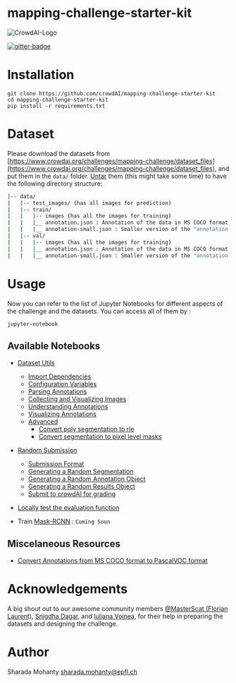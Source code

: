# mapping-challenge-starter-kit
![CrowdAI-Logo](https://github.com/crowdAI/crowdai/raw/master/app/assets/images/misc/crowdai-logo-smile.svg?sanitize=true)

[![gitter-badge](https://badges.gitter.im/crowdAI/crowdai-mapping-challenge.png)](https://gitter.im/crowdAI/crowdai-mapping-challenge)

# Installation
```
git clone https://github.com/crowdAI/mapping-challenge-starter-kit
cd mapping-challenge-starter-kit
pip install -r requirements.txt
```

# Dataset
Please download the datasets from [https://www.crowdai.org/challenges/mapping-challenge/dataset_files](https://www.crowdai.org/challenges/mapping-challenge/dataset_files), and put them in the `data/` folder. [Untar](http://how-to.wikia.com/wiki/How_to_untar_a_tar_file_or_gzip-bz2_tar_file) them (this might take some time) to have the following directory structure:

```bash
|-- data/
|   |-- test_images/ (has all images for prediction)
|   |-- train/
|   |   |-- images (has all the images for training)
|   |   |__ annotation.json : Annotation of the data in MS COCO format
|   |   |__ annotation-small.json : Smaller version of the "annotation.json"
|   |-- val/
|   |   |-- images (has all the images for training)
|   |   |__ annotation.json : Annotation of the data in MS COCO format
|   |   |__ annotation-small.json : Smaller version of the "annotation.json"
```

# Usage
Now you can refer to the list of Jupyter Notebooks for different aspects of the challenge and the datasets.
You can access all of them by :
```bash
jupyter-notebook
```
## Available Notebooks

* [Dataset Utils](Dataset%20Utils.ipynb)
  * [Import Dependencies](https://render.githubusercontent.com/view/ipynb?commit=a278ab9e505fb136b2eca31cd33487ede51746b2&enc_url=68747470733a2f2f7261772e67697468756275736572636f6e74656e742e636f6d2f63726f776441492f6d617070696e672d6368616c6c656e67652d737461727465722d6b69742f613237386162396535303566623133366232656361333163643333343837656465353137343662322f446174617365742532305574696c732e6970796e623f746f6b656e3d41426768414a4f714861747a6e5a73744d566176645a7077584d6c495a5f6c2d6b733561757972577741253344253344&nwo=crowdAI%2Fmapping-challenge-starter-kit&path=Dataset%20Utils.ipynb#Import-dependencies)
  * [Configuration Variables](https://render.githubusercontent.com/view/ipynb?commit=a278ab9e505fb136b2eca31cd33487ede51746b2&enc_url=68747470733a2f2f7261772e67697468756275736572636f6e74656e742e636f6d2f63726f776441492f6d617070696e672d6368616c6c656e67652d737461727465722d6b69742f613237386162396535303566623133366232656361333163643333343837656465353137343662322f446174617365742532305574696c732e6970796e623f746f6b656e3d41426768414a4f714861747a6e5a73744d566176645a7077584d6c495a5f6c2d6b733561757972577741253344253344&nwo=crowdAI%2Fmapping-challenge-starter-kit&path=Dataset%20Utils.ipynb#Configuration-Variables)
  * [Parsing Annotations](https://render.githubusercontent.com/view/ipynb?commit=a278ab9e505fb136b2eca31cd33487ede51746b2&enc_url=68747470733a2f2f7261772e67697468756275736572636f6e74656e742e636f6d2f63726f776441492f6d617070696e672d6368616c6c656e67652d737461727465722d6b69742f613237386162396535303566623133366232656361333163643333343837656465353137343662322f446174617365742532305574696c732e6970796e623f746f6b656e3d41426768414a4f714861747a6e5a73744d566176645a7077584d6c495a5f6c2d6b733561757972577741253344253344&nwo=crowdAI%2Fmapping-challenge-starter-kit&path=Dataset%20Utils.ipynb#Parsing-the-annotations)
  * [Collecting and Visualizing Images](https://render.githubusercontent.com/view/ipynb?commit=a278ab9e505fb136b2eca31cd33487ede51746b2&enc_url=68747470733a2f2f7261772e67697468756275736572636f6e74656e742e636f6d2f63726f776441492f6d617070696e672d6368616c6c656e67652d737461727465722d6b69742f613237386162396535303566623133366232656361333163643333343837656465353137343662322f446174617365742532305574696c732e6970796e623f746f6b656e3d41426768414a4f714861747a6e5a73744d566176645a7077584d6c495a5f6c2d6b733561757972577741253344253344&nwo=crowdAI%2Fmapping-challenge-starter-kit&path=Dataset%20Utils.ipynb#Collecting-and-Visualizing-Images)
  * [Understanding Annotations](https://render.githubusercontent.com/view/ipynb?commit=a278ab9e505fb136b2eca31cd33487ede51746b2&enc_url=68747470733a2f2f7261772e67697468756275736572636f6e74656e742e636f6d2f63726f776441492f6d617070696e672d6368616c6c656e67652d737461727465722d6b69742f613237386162396535303566623133366232656361333163643333343837656465353137343662322f446174617365742532305574696c732e6970796e623f746f6b656e3d41426768414a4f714861747a6e5a73744d566176645a7077584d6c495a5f6c2d6b733561757972577741253344253344&nwo=crowdAI%2Fmapping-challenge-starter-kit&path=Dataset%20Utils.ipynb#Understanding-Annotations)
  * [Visualizing Annotations](https://render.githubusercontent.com/view/ipynb?commit=a278ab9e505fb136b2eca31cd33487ede51746b2&enc_url=68747470733a2f2f7261772e67697468756275736572636f6e74656e742e636f6d2f63726f776441492f6d617070696e672d6368616c6c656e67652d737461727465722d6b69742f613237386162396535303566623133366232656361333163643333343837656465353137343662322f446174617365742532305574696c732e6970796e623f746f6b656e3d41426768414a4f714861747a6e5a73744d566176645a7077584d6c495a5f6c2d6b733561757972577741253344253344&nwo=crowdAI%2Fmapping-challenge-starter-kit&path=Dataset%20Utils.ipynb#Visualizing-Annotations)
  * [Advanced](https://render.githubusercontent.com/view/ipynb?commit=a278ab9e505fb136b2eca31cd33487ede51746b2&enc_url=68747470733a2f2f7261772e67697468756275736572636f6e74656e742e636f6d2f63726f776441492f6d617070696e672d6368616c6c656e67652d737461727465722d6b69742f613237386162396535303566623133366232656361333163643333343837656465353137343662322f446174617365742532305574696c732e6970796e623f746f6b656e3d41426768414a4f714861747a6e5a73744d566176645a7077584d6c495a5f6c2d6b733561757972577741253344253344&nwo=crowdAI%2Fmapping-challenge-starter-kit&path=Dataset%20Utils.ipynb#Advanced)
    * [Convert poly segmentation to rle](https://render.githubusercontent.com/view/ipynb?commit=a278ab9e505fb136b2eca31cd33487ede51746b2&enc_url=68747470733a2f2f7261772e67697468756275736572636f6e74656e742e636f6d2f63726f776441492f6d617070696e672d6368616c6c656e67652d737461727465722d6b69742f613237386162396535303566623133366232656361333163643333343837656465353137343662322f446174617365742532305574696c732e6970796e623f746f6b656e3d41426768414a4f714861747a6e5a73744d566176645a7077584d6c495a5f6c2d6b733561757972577741253344253344&nwo=crowdAI%2Fmapping-challenge-starter-kit&path=Dataset%20Utils.ipynb#1.-Convert-poly-segmentation-to-rle)
    * [Convert segmentation to pixel level masks](https://render.githubusercontent.com/view/ipynb?commit=a278ab9e505fb136b2eca31cd33487ede51746b2&enc_url=68747470733a2f2f7261772e67697468756275736572636f6e74656e742e636f6d2f63726f776441492f6d617070696e672d6368616c6c656e67652d737461727465722d6b69742f613237386162396535303566623133366232656361333163643333343837656465353137343662322f446174617365742532305574696c732e6970796e623f746f6b656e3d41426768414a4f714861747a6e5a73744d566176645a7077584d6c495a5f6c2d6b733561757972577741253344253344&nwo=crowdAI%2Fmapping-challenge-starter-kit&path=Dataset%20Utils.ipynb#2.-Convert-segmentation-to-pixel-level-masks)
* [Random Submission](Random%20Submission.ipynb)
  * [Submission Format](https://render.githubusercontent.com/view/ipynb?commit=a278ab9e505fb136b2eca31cd33487ede51746b2&enc_url=68747470733a2f2f7261772e67697468756275736572636f6e74656e742e636f6d2f63726f776441492f6d617070696e672d6368616c6c656e67652d737461727465722d6b69742f613237386162396535303566623133366232656361333163643333343837656465353137343662322f446174617365742532305574696c732e6970796e623f746f6b656e3d41426768414a4f714861747a6e5a73744d566176645a7077584d6c495a5f6c2d6b733561757972577741253344253344&nwo=crowdAI%2Fmapping-challenge-starter-kit&path=Random%20Submission.ipynb#Submission-Format)
  * [Generating a Random Segmentation](https://render.githubusercontent.com/view/ipynb?commit=a278ab9e505fb136b2eca31cd33487ede51746b2&enc_url=68747470733a2f2f7261772e67697468756275736572636f6e74656e742e636f6d2f63726f776441492f6d617070696e672d6368616c6c656e67652d737461727465722d6b69742f613237386162396535303566623133366232656361333163643333343837656465353137343662322f446174617365742532305574696c732e6970796e623f746f6b656e3d41426768414a4f714861747a6e5a73744d566176645a7077584d6c495a5f6c2d6b733561757972577741253344253344&nwo=crowdAI%2Fmapping-challenge-starter-kit&path=Random%20Submission.ipynb#Generate-a-random-segmentation)
  * [Generating a Random Annotation Object](https://render.githubusercontent.com/view/ipynb?commit=a278ab9e505fb136b2eca31cd33487ede51746b2&enc_url=68747470733a2f2f7261772e67697468756275736572636f6e74656e742e636f6d2f63726f776441492f6d617070696e672d6368616c6c656e67652d737461727465722d6b69742f613237386162396535303566623133366232656361333163643333343837656465353137343662322f446174617365742532305574696c732e6970796e623f746f6b656e3d41426768414a4f714861747a6e5a73744d566176645a7077584d6c495a5f6c2d6b733561757972577741253344253344&nwo=crowdAI%2Fmapping-challenge-starter-kit&path=Random%20Submission.ipynb#Generate-a-random-annotation-object)
  * [Generating a Random Results Object](https://render.githubusercontent.com/view/ipynb?commit=a278ab9e505fb136b2eca31cd33487ede51746b2&enc_url=68747470733a2f2f7261772e67697468756275736572636f6e74656e742e636f6d2f63726f776441492f6d617070696e672d6368616c6c656e67652d737461727465722d6b69742f613237386162396535303566623133366232656361333163643333343837656465353137343662322f446174617365742532305574696c732e6970796e623f746f6b656e3d41426768414a4f714861747a6e5a73744d566176645a7077584d6c495a5f6c2d6b733561757972577741253344253344&nwo=crowdAI%2Fmapping-challenge-starter-kit&path=Random%20Submission.ipynb#Generate-a-results-object)
  * [Submit to crowdAI for grading](https://render.githubusercontent.com/view/ipynb?commit=a278ab9e505fb136b2eca31cd33487ede51746b2&enc_url=68747470733a2f2f7261772e67697468756275736572636f6e74656e742e636f6d2f63726f776441492f6d617070696e672d6368616c6c656e67652d737461727465722d6b69742f613237386162396535303566623133366232656361333163643333343837656465353137343662322f446174617365742532305574696c732e6970796e623f746f6b656e3d41426768414a4f714861747a6e5a73744d566176645a7077584d6c495a5f6c2d6b733561757972577741253344253344&nwo=crowdAI%2Fmapping-challenge-starter-kit&path=Random%20Submission.ipynb#Submit-to-crowdAI-for-grading)

* [Locally test the evaluation function](https://github.com/crowdAI/mapping-challenge-starter-kit/blob/master/Local%20Evaluation.ipynb)   

* Train [Mask-RCNN](https://arxiv.org/abs/1703.06870) : `Coming Soon`

## Miscelaneous Resources
* [Convert Annotations from MS COCO format to PascalVOC format](https://github.com/CasiaFan/Dataset_to_VOC_converter/blob/master/anno_coco2voc.py)

# Acknowledgements  
A big shout out to our awesome community members [@MasterScat (Florian Laurent)](https://www.crowdai.org/participants/masterscrat), [Snigdha Dagar](snigdha.dagar@gmail.com), and [Iuliana Voinea](https://www.crowdai.org/participants/iuliana), for their help in preparing the datasets and designing the challenge.


# Author   
Sharada Mohanty <sharada.mohanty@epfl.ch>
